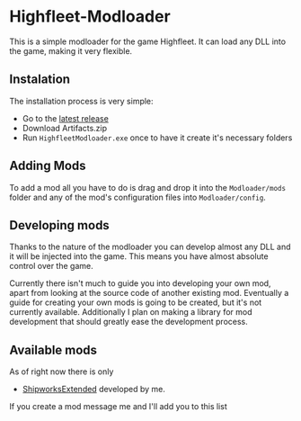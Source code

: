 # Highfleet-Modloader
This is a simple modloader for the game Highfleet.
It can load any DLL into the game, making it very flexible.

## Instalation
The installation process is very simple:
- Go to the [latest release](https://github.com/logdot/Highfleet-Modloader/releases/latest)
- Download Artifacts.zip
- Run `HighfleetModloader.exe` once to have it create it's necessary folders

## Adding Mods
To add a mod all you have to do is drag and drop it into the `Modloader/mods` folder
and any of the mod's configuration files into `Modloader/config`.

## Developing mods
Thanks to the nature of the modloader you can develop almost any DLL and it will be injected
into the game. This means you have almost absolute control over the game.

Currently there isn't much to guide you into developing your own mod, apart from looking
at the source code of another existing mod. Eventually a guide for creating your own
mods is going to be created, but it's not currently available.
Additionally I plan on making a library for mod development that should greatly
ease the development process.

## Available mods
As of right now there is only
- [ShipworksExtended](https://github.com/logdot/ShipworksExtended)
developed by me.

If you create a mod message me and I'll add you to this list
